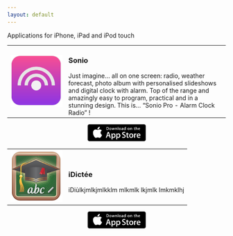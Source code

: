 ```yaml
---
layout: default
---
```


Applications for iPhone, iPad and iPod touch



<table align="center" style="border-spacing:0; ">
<tr>
<td style="border-top-color:transparent; width: 120px; height: 120px;">
<img src="/images/Sonio-Logo.png" alt="Sonio" title="Sonio" style="width: 120px; height: 120px;"/>
</td>
<td style="border-top-color:transparent; height: 120px;">
<h3>
Sonio
</h3>
Just imagine… all on one screen: radio, weather forecast, photo album with personalised slideshows and digital clock with alarm. Top of the range and amazingly easy to program, practical and in a stunning design. This is… “Sonio Pro - Alarm Clock Radio” !
</td>
</tr>
</table>

<p  align="center" style="display: block;">
<img src="/images/App-Store-Badge.png" alt="Download on the App Store" title="Download on the App Store" style="width: 135px; height: 40px;"/> 
</p>


<table align="center">
<tr>
<td style="border-top-color:transparent;">
<img src="/images/iDictee-Logo.png" alt="Sonio" title="Sonio" style="width: 120px; height: 120px;"/>
</td>
<td style="border-top-color:transparent;">
<h3>
iDictée
</h3>
iDiùlkjmlkjmlkklm mlkmlk lkjmlk lmkmklhj 
</td>
</tr>
</table>

<p  align="center" style="display: block;">
<img src="/images/App-Store-Badge.png" alt="Download on the App Store" title="Download on the App Store" style="width: 135px; height: 40px;"/> 
</p>






